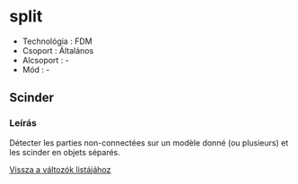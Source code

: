 # split

* Technológia : FDM
* Csoport : Általános
* Alcsoport : -
* Mód :  -

## Scinder

### Leírás

Détecter les parties non-connectées sur un modèle donné \(ou plusieurs\) et les scinder en objets séparés.

[Vissza a változók listájához](../../variable_list)

